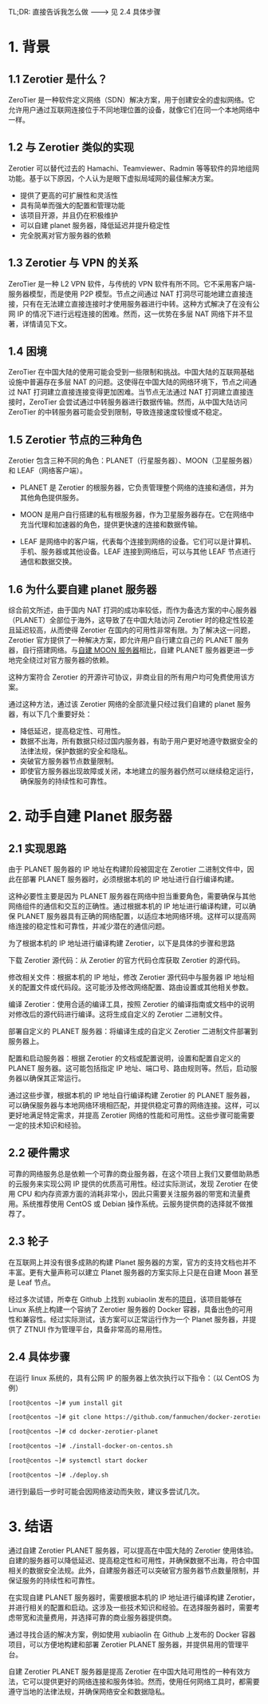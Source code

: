 TL;DR: 直接告诉我怎么做 ---> 见 2.4 具体步骤

# 1. 背景

## 1.1 Zerotier 是什么？

ZeroTier 是一种软件定义网络（SDN）解决方案，用于创建安全的虚拟网络。它允许用户通过互联网连接位于不同地理位置的设备，就像它们在同一个本地网络中一样。

## 1.2 与 Zerotier 类似的实现

Zerotier 可以替代过去的 Hamachi、Teamviewer、Radmin 等等软件的异地组网功能。基于以下原因，个人认为是眼下虚拟局域网的最佳解决方案。

- 提供了更高的可扩展性和灵活性
- 具有简单而强大的配置和管理功能
- 该项目开源，并且仍在积极维护
- 可以自建 planet 服务器，降低延迟并提升稳定性
- 完全脱离对官方服务器的依赖

## 1.3 Zerotier 与 VPN 的关系

ZeroTier 是一种 L2 VPN 软件，与传统的 VPN 软件有所不同。它不采用客户端-服务器模型，而是使用 P2P 模型。节点之间通过 NAT 打洞尽可能地建立直接连接，只有在无法建立直接连接时才使用服务器进行中转。这种方式解决了在没有公网 IP 的情况下进行远程连接的困难。然而，这一优势在多层 NAT 网络下并不显著，详情请见下文。

## 1.4 困境

ZeroTier 在中国大陆的使用可能会受到一些限制和挑战。中国大陆的互联网基础设施中普遍存在多层 NAT 的问题。这使得在中国大陆的网络环境下，节点之间通过 NAT 打洞建立直接连接变得更加困难。当节点无法通过 NAT 打洞建立直接连接时，ZeroTier 会尝试通过中转服务器进行数据传输。然而，从中国大陆访问 ZeroTier 的中转服务器可能会受到限制，导致连接速度较慢或不稳定。

## 1.5 Zerotier 节点的三种角色

Zerotier 包含三种不同的角色：PLANET（行星服务器）、MOON（卫星服务器）和 LEAF（网络客户端）。

- PLANET 是 Zerotier 的根服务器，它负责管理整个网络的连接和通信，并为其他角色提供服务。

- MOON 是用户自行搭建的私有根服务器，作为卫星服务器存在。它在网络中充当代理和加速器的角色，提供更快速的连接和数据传输。

- LEAF 是网络中的客户端，代表每个连接到网络的设备。它们可以是计算机、手机、服务器或其他设备。LEAF 连接到网络后，可以与其他 LEAF 节点进行通信和数据交换。

## 1.6 为什么要自建 planet 服务器

综合前文所述，由于国内 NAT 打洞的成功率较低，而作为备选方案的中心服务器（PLANET）全部位于海外，这导致了在中国大陆访问 Zerotier 时的稳定性较差且延迟较高，从而使得 Zerotier 在国内的可用性非常有限。为了解决这一问题，Zerotier 官方提供了一种解决方案，即允许用户自行建立自己的 PLANET 服务器，自行搭建网络。与[自建 MOON 服务器](https://docs.zerotier.com/zerotier/moons/)相比，自建 PLANET 服务器更进一步地完全绕过对官方服务器的依赖。

这种方案符合 Zerotier 的开源许可协议，非商业目的所有用户均可免费使用该方案。

通过这种方法，通过该 Zerotier 网络的全部流量只经过我们自建的 planet 服务器，有以下几个重要好处：

- 降低延迟，提高稳定性、可用性。
- 数据不出海，所有数据只经过国内服务器，有助于用户更好地遵守数据安全的法律法规，保护数据的安全和隐私。
- 突破官方服务器节点数量限制。
- 即使官方服务器出现故障或关闭，本地建立的服务器仍然可以继续稳定运行，确保服务的持续性和可靠性。

# 2. 动手自建 Planet 服务器

## 2.1 实现思路

由于 PLANET 服务器的 IP 地址在构建阶段被固定在 Zerotier 二进制文件中，因此在部署 PLANET 服务器时，必须根据本机的 IP 地址进行自行编译构建。

这种必要性主要是因为 PLANET 服务器在网络中担当重要角色，需要确保与其他网络组件的通信和交互的正确性。通过根据本机的 IP 地址进行编译构建，可以确保 PLANET 服务器具有正确的网络配置，以适应本地网络环境。这样可以提高网络连接的稳定性和可靠性，并减少潜在的通信问题。

为了根据本机的 IP 地址进行编译构建 Zerotier，以下是具体的步骤和思路

下载 Zerotier 源代码：从 Zerotier 的官方代码仓库获取 Zerotier 的源代码。

修改相关文件：根据本机的 IP 地址，修改 Zerotier 源代码中与服务器 IP 地址相关的配置文件或代码段。这可能涉及修改网络配置、路由设置或其他相关参数。

编译 Zerotier：使用合适的编译工具，按照 Zerotier 的编译指南或文档中的说明对修改后的源代码进行编译。这将生成自定义的 Zerotier 二进制文件。

部署自定义的 PLANET 服务器：将编译生成的自定义 Zerotier 二进制文件部署到服务器上。

配置和启动服务器：根据 Zerotier 的文档或配置说明，设置和配置自定义的 PLANET 服务器。这可能包括指定 IP 地址、端口号、路由规则等。然后，启动服务器以确保其正常运行。

通过这些步骤，根据本机的 IP 地址自行编译构建 Zerotier 的 PLANET 服务器，可以确保服务器与本地网络环境相匹配，并提供稳定可靠的网络连接。这样，可以更好地满足特定需求，并提高 Zerotier 网络的性能和可用性。这些步骤可能需要一定的技术知识和经验。

## 2.2 硬件需求

可靠的网络服务总是依赖一个可靠的商业服务器，在这个项目上我们又要借助熟悉的云服务来实现公网 IP 提供的优质高可用性。经过实际测试，发现 Zerotier 在使用 CPU 和内存资源方面的消耗非常小，因此只需要关注服务器的带宽和流量费用。系统推荐使用 CentOS 或 Debian 操作系统。云服务提供商的选择就不做推荐了。

## 2.3 轮子

在互联网上并没有很多成熟的构建 Planet 服务器的方案，官方的支持文档也并不丰富。更有大量声称可以建立 Planet 服务器的方案实际上只是在自建 Moon 甚至是 Leaf 节点。

经过多次试错，所幸在 Github 上找到 xubiaolin 发布的[项目](https://github.com/xubiaolin/docker-zerotier-planet)，该项目能够在 Linux 系统上构建一个容纳了 Zerotier 服务器的 Docker 容器，具备出色的可用性和兼容性。经过实际测试，该方案可以正常运行作为一个 Planet 服务器，并提供了 ZTNUI 作为管理平台，具备非常高的易用性。

## 2.4 具体步骤

在运行 linux 系统的，具有公网 IP 的服务器上依次执行以下指令：（以 CentOS 为例）

```bash
[root@centos ~]# yum install git

[root@centos ~]# git clone https://github.com/fanmuchen/docker-zerotier-planet.git

[root@centos ~]# cd docker-zerotier-planet

[root@centos ~]# ./install-docker-on-centos.sh

[root@centos ~]# systemctl start docker

[root@centos ~]# ./deploy.sh
```

进行到最后一步时可能会因网络波动而失败，建议多尝试几次。

# 3. 结语

通过自建 Zerotier PLANET 服务器，可以提高在中国大陆的 Zerotier 使用体验。自建的服务器可以降低延迟、提高稳定性和可用性，并确保数据不出海，符合中国相关的数据安全法规。此外，自建服务器还可以突破官方服务器节点数量限制，并保证服务的持续性和可靠性。

在实现自建 PLANET 服务器时，需要根据本机的 IP 地址进行编译构建 Zerotier，并进行相关的配置和启动。这涉及一些技术知识和经验。在选择服务器时，需要考虑带宽和流量费用，并选择可靠的商业服务器提供商。

通过寻找合适的解决方案，例如使用 xubiaolin 在 Github 上发布的 Docker 容器项目，可以方便地构建和部署 Zerotier PLANET 服务器，并提供易用的管理平台。

自建 Zerotier PLANET 服务器是提高 Zerotier 在中国大陆可用性的一种有效方法，它可以提供更好的网络连接和服务体验。然而，使用任何网络工具时，都需要遵守当地的法律法规，并确保网络安全和数据隐私。
